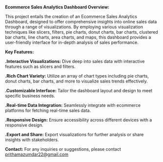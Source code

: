 **Ecommerce Sales Analytics Dashboard Overview:**

This project entails the creation of an Ecommerce Sales Analytics Dashboard, designed to offer comprehensive insights into online sales data through a range of visualizations. By employing various visualization techniques like slicers, filters, pie charts, donut charts, bar charts, clustered bar charts, line charts, area charts, and maps, this dashboard provides a user-friendly interface for in-depth analysis of sales performance.

**Key Features:**

**.Interactive Visualizations:** Dive deep into sales data with interactive features such as slicers and filters.

**.Rich Chart Variety:** Utilize an array of chart types including pie charts, donut charts, bar charts, and more to visualize sales trends effectively.

**.Customizable Interface:** Tailor the dashboard layout and design to meet specific business needs.

**.Real-time Data Integration:** Seamlessly integrate with ecommerce platforms for fetching real-time sales data.

**.Responsive Design:** Ensure accessibility across different devices with a responsive design.

**.Export and Share:** Export visualizations for further analysis or share insights with stakeholders.

**Contact:** For any inquiries or suggestions, please contact prithamazumdar22@gmail.com

